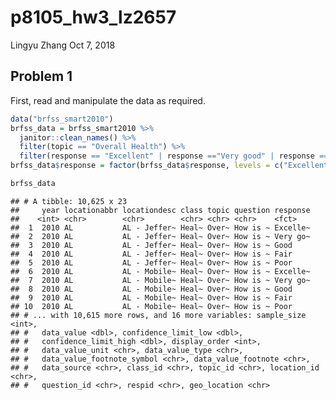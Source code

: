 p8105\_hw3\_lz2657
================
Lingyu Zhang
Oct 7, 2018

Problem 1
---------

First, read and manipulate the data as required.

``` r
data("brfss_smart2010")
brfss_data = brfss_smart2010 %>%
  janitor::clean_names() %>%
  filter(topic == "Overall Health") %>%
  filter(response == "Excellent" | response =="Very good" | response == "Good" | response == "Fair" | response =="Poor")
brfss_data$response = factor(brfss_data$response, levels = c("Excellent", "Very good", "Good", "Fair", "Poor"))

brfss_data
```

    ## # A tibble: 10,625 x 23
    ##     year locationabbr locationdesc class topic question response
    ##    <int> <chr>        <chr>        <chr> <chr> <chr>    <fct>   
    ##  1  2010 AL           AL - Jeffer~ Heal~ Over~ How is ~ Excelle~
    ##  2  2010 AL           AL - Jeffer~ Heal~ Over~ How is ~ Very go~
    ##  3  2010 AL           AL - Jeffer~ Heal~ Over~ How is ~ Good    
    ##  4  2010 AL           AL - Jeffer~ Heal~ Over~ How is ~ Fair    
    ##  5  2010 AL           AL - Jeffer~ Heal~ Over~ How is ~ Poor    
    ##  6  2010 AL           AL - Mobile~ Heal~ Over~ How is ~ Excelle~
    ##  7  2010 AL           AL - Mobile~ Heal~ Over~ How is ~ Very go~
    ##  8  2010 AL           AL - Mobile~ Heal~ Over~ How is ~ Good    
    ##  9  2010 AL           AL - Mobile~ Heal~ Over~ How is ~ Fair    
    ## 10  2010 AL           AL - Mobile~ Heal~ Over~ How is ~ Poor    
    ## # ... with 10,615 more rows, and 16 more variables: sample_size <int>,
    ## #   data_value <dbl>, confidence_limit_low <dbl>,
    ## #   confidence_limit_high <dbl>, display_order <int>,
    ## #   data_value_unit <chr>, data_value_type <chr>,
    ## #   data_value_footnote_symbol <chr>, data_value_footnote <chr>,
    ## #   data_source <chr>, class_id <chr>, topic_id <chr>, location_id <chr>,
    ## #   question_id <chr>, respid <chr>, geo_location <chr>
